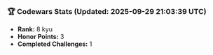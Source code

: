### 🏆 Codewars Stats (Updated: 2025-09-29 21:03:39 UTC)

- **Rank:** 8 kyu
- **Honor Points:** 3
- **Completed Challenges:** 1
